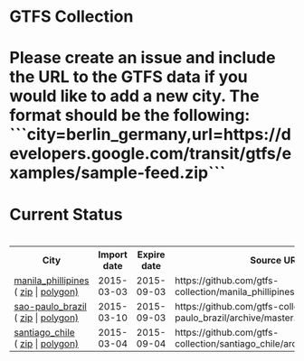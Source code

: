 <h1>GTFS Collection<h1/>
                <p>Please create an issue and include the URL to the GTFS data if you would like to add a new city. The format should be the following: <br>```city=berlin_germany,url=https://developers.google.com/transit/gtfs/examples/sample-feed.zip```<p/>
            <h1>Current Status<h1/>
            <table>
                <tr>
                    <th>City</th>
                    <th>Import date</th>
                    <th>Expire date</th>
                    <th>Source URL</th>
                </tr>
                <tr>
                    <td>
                        <a href='https://github.com/gtfs-collection/manila_phillipines'>manila_phillipines</a><br>(
                        <a href='https://github.com/gtfs-collection/manila_phillipines/archive/master.zip'>zip</a> |
                        <a href='https://github.com/gtfs-collection/overview/blob/master/polygons/manila_phillipines.geojson'>polygon)</a>
                        </td>
                    <td>2015-03-03</td>
                    <td>2015-09-03</td>
                    <td>https://github.com/gtfs-collection/manila_phillipines/archive/master.zip</td>
                <tr/>
                <tr>
                    <td>
                        <a href='https://github.com/gtfs-collection/sao-paulo_brazil'>sao-paulo_brazil</a><br>(
                        <a href='https://github.com/gtfs-collection/sao-paulo_brazil/archive/master.zip'>zip</a> |
                        <a href='https://github.com/gtfs-collection/overview/blob/master/polygons/sao-paulo_brazil.geojson'>polygon)</a>
                        </td>
                    <td>2015-03-10</td>
                    <td>2015-09-03</td>
                    <td>https://github.com/gtfs-collection/sao-paulo_brazil/archive/master.zip</td>
                <tr/>
                <tr>
                    <td>
                        <a href='https://github.com/gtfs-collection/santiago_chile'>santiago_chile</a><br>(
                        <a href='https://github.com/gtfs-collection/santiago_chile/archive/master.zip'>zip</a> |
                        <a href='https://github.com/gtfs-collection/overview/blob/master/polygons/santiago_chile.geojson'>polygon)</a>
                        </td>
                    <td>2015-03-04</td>
                    <td>2015-09-04</td>
                    <td>https://github.com/gtfs-collection/santiago_chile/archive/master.zip</td>
                <tr/></table>